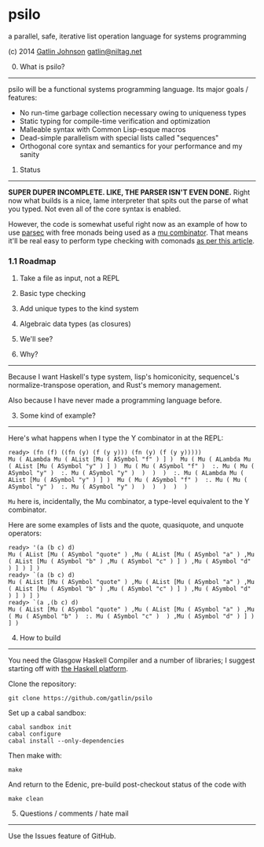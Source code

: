 psilo
=====

a parallel, safe, iterative list operation language for systems programming

(c) 2014 [Gatlin Johnson](http://niltag.net) <gatlin@niltag.net>

0. What is psilo?
---

psilo will be a functional systems programming language. Its major goals /
features:

- No run-time garbage collection necessary owing to uniqueness types
- Static typing for compile-time verification and optimization
- Malleable syntax with Common Lisp-esque macros
- Dead-simple parallelism with special lists called "sequences"
- Orthogonal core syntax and semantics for your performance and my sanity

1. Status
---

**SUPER DUPER INCOMPLETE. LIKE, THE PARSER ISN'T EVEN DONE.** Right now what
builds is a nice, lame interpreter that spits out the parse of what you typed.
Not even all of the core syntax is enabled.

However, the code is somewhat useful right now as an example of how to use
[parsec][parsec] with free monads being used as a [mu combinator][mu]. That
means it'll be real easy to perform type checking with comonads [as per this
article][comonads].

### 1.1 Roadmap

1. Take a file as input, not a REPL
2. Basic type checking
3. Add unique types to the kind system
4. Algebraic data types (as closures)
5. We'll see?

2. Why?
---

Because I want Haskell's type system, lisp's homiconicity, sequenceL's
normalize-transpose operation, and Rust's memory management.

Also because I have never made a programming language before.

3. Some kind of example?
---

Here's what happens when I type the Y combinator in at the REPL:

    ready> (fn (f) ((fn (y) (f (y y))) (fn (y) (f (y y)))))
    Mu ( ALambda Mu ( AList [Mu ( ASymbol "f" ) ] )  Mu ( Mu ( ALambda Mu ( AList [Mu ( ASymbol "y" ) ] )  Mu ( Mu ( ASymbol "f" )  :. Mu ( Mu ( ASymbol "y" )  :. Mu ( ASymbol "y" )  )  )  )  :. Mu ( ALambda Mu ( AList [Mu ( ASymbol "y" ) ] )  Mu ( Mu ( ASymbol "f" )  :. Mu ( Mu ( ASymbol "y" )  :. Mu ( ASymbol "y" )  )  )  )  )  ) 
    
`Mu` here is, incidentally, the Mu combinator, a type-level equivalent to the Y combinator.

Here are some examples of lists and the quote, quasiquote, and unquote operators:

    ready> '(a (b c) d)
    Mu ( AList [Mu ( ASymbol "quote" ) ,Mu ( AList [Mu ( ASymbol "a" ) ,Mu ( AList [Mu ( ASymbol "b" ) ,Mu ( ASymbol "c" ) ] ) ,Mu ( ASymbol "d" ) ] ) ] ) 
    ready> `(a (b c) d)
    Mu ( AList [Mu ( ASymbol "quote" ) ,Mu ( AList [Mu ( ASymbol "a" ) ,Mu ( AList [Mu ( ASymbol "b" ) ,Mu ( ASymbol "c" ) ] ) ,Mu ( ASymbol "d" ) ] ) ] ) 
    ready> `(a ,(b c) d)
    Mu ( AList [Mu ( ASymbol "quote" ) ,Mu ( AList [Mu ( ASymbol "a" ) ,Mu ( Mu ( ASymbol "b" )  :. Mu ( ASymbol "c" )  ) ,Mu ( ASymbol "d" ) ] ) ] ) 

4. How to build
---

You need the Glasgow Haskell Compiler and a number of libraries; I suggest
starting off with [the Haskell platform][haskellplatform].

Clone the repository:

    git clone https://github.com/gatlin/psilo

Set up a cabal sandbox:

    cabal sandbox init
    cabal configure
    cabal install --only-dependencies

Then make with:

    make

And return to the Edenic, pre-build post-checkout status of the code with

    make clean

5. Questions / comments / hate mail
---

Use the Issues feature of GitHub.

[parsec]: http://hackage.haskell.org/package/parsec

[mu]:
http://debasishg.blogspot.com/2012/01/learning-type-level-fixpoint-combinator.html

[comonads]: http://brianmckenna.org/blog/type_annotation_cofree

[haskellplatform]: http://haskell.org/platform
